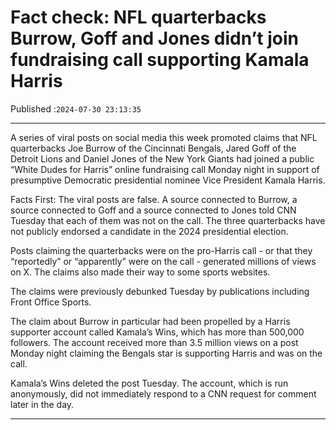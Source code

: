 # Fact check: NFL quarterbacks Burrow, Goff and Jones didn’t join fundraising call supporting Kamala Harris

Published :`2024-07-30 23:13:35`

---

A series of viral posts on social media this week promoted claims that NFL quarterbacks Joe Burrow of the Cincinnati Bengals, Jared Goff of the Detroit Lions and Daniel Jones of the New York Giants had joined a public “White Dudes for Harris” online fundraising call Monday night in support of presumptive Democratic presidential nominee Vice President Kamala Harris.

Facts First: The viral posts are false. A source connected to Burrow, a source connected to Goff and a source connected to Jones told CNN Tuesday that each of them was not on the call. The three quarterbacks have not publicly endorsed a candidate in the 2024 presidential election.

Posts claiming the quarterbacks were on the pro-Harris call - or that they “reportedly” or “apparently” were on the call - generated millions of views on X. The claims also made their way to some sports websites.

The claims were previously debunked Tuesday by publications including Front Office Sports.

The claim about Burrow in particular had been propelled by a Harris supporter account called Kamala’s Wins, which has more than 500,000 followers. The account received more than 3.5 million views on a post Monday night claiming the Bengals star is supporting Harris and was on the call.

Kamala’s Wins deleted the post Tuesday. The account, which is run anonymously, did not immediately respond to a CNN request for comment later in the day.

---

